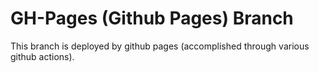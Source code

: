 # GH-Pages (Github Pages) Branch

This branch is deployed by github pages (accomplished through various github actions).